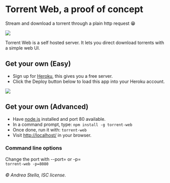 # Torrent Web, a proof of concept

Stream and download a torrent through a plain http request :grin:

[![](http://i.imgur.com/M2RgYYR.gif)]()

Torrent Web is a self hosted server. It lets you direct download torrents with a simple web UI.

## Get your own (Easy)
- Sign up for [Heroku](https://dashboard.heroku.com/), this gives you a free server.
- Click the Deploy button below to load this app into your Heroku account.  

[![](https://www.herokucdn.com/deploy/button.png)](https://heroku.com/deploy?template=https://github.com/vivian-wis/torrent-web)

## Get your own (Advanced)
- Have [node.js](https://nodejs.org/) installed and port 80 available.
- In a command prompt, type: ```npm install -g torrent-web```
- Once done, run it with: ```torrent-web```
- Visit [http://localhost/](http://localhost/) in your browser.

### Command line options
Change the port with --port= or -p=  
`torrent-web -p=8080`

###### © Andrea Stella, ISC license.
